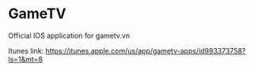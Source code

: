 # GameTV
Official IOS application for gametv.vn

Itunes link: https://itunes.apple.com/us/app/gametv-apps/id993373758?ls=1&mt=8

